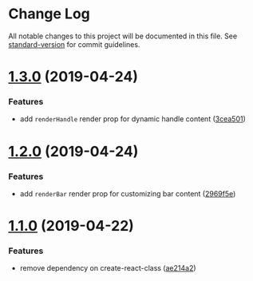 # Change Log

All notable changes to this project will be documented in this file. See [standard-version](https://github.com/conventional-changelog/standard-version) for commit guidelines.

# [1.3.0](https://github.com/zillow/react-slider/compare/v1.2.0...v1.3.0) (2019-04-24)


### Features

* add `renderHandle` render prop for dynamic handle content ([3cea501](https://github.com/zillow/react-slider/commit/3cea501))



# [1.2.0](https://github.com/zillow/react-slider/compare/v1.1.0...v1.2.0) (2019-04-24)


### Features

* add `renderBar` render prop for customizing bar content ([2969f5e](https://github.com/zillow/react-slider/commit/2969f5e))



# [1.1.0](https://github.com/zillow/react-slider/compare/v0.11.2...v1.1.0) (2019-04-22)


### Features

* remove dependency on create-react-class ([ae214a2](https://github.com/zillow/react-slider/commit/ae214a2))

